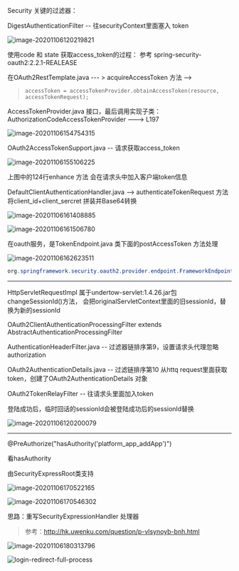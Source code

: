 Security 关键的过滤器：

DigestAuthenticationFilter  -- 往securityContext里面塞入 token

![image-20201106120219821](过滤链.assets/image-20201106120219821.png)

使用code 和 state 获取access_token的过程： 参考 spring-security-oauth2:2.2.1-REALEASE

在OAuth2RestTemplate.java  --- >  acquireAccessToken 方法 -->  

> ```
> accessToken = accessTokenProvider.obtainAccessToken(resource, accessTokenRequest);
> ```

AccessTokenProvider.java 接口，最后调用实现子类： AuthorizationCodeAccessTokenProvider   --->   L197 

![image-20201106154754315](过滤链.assets/image-20201106154754315.png)

OAuth2AccessTokenSupport.java   -- 请求获取access_token

![image-20201106155106225](过滤链.assets/image-20201106155106225.png)

上图中的124行enhance 方法 会在请求头中加入客户端token信息

DefaultClientAuthenticationHandler.java  -->  authenticateTokenRequest 方法  将client_id+client_sercret 拼装并Base64转换

![image-20201106161408885](过滤链.assets/image-20201106161408885.png)

![image-20201106161506780](过滤链.assets/image-20201106161506780.png)





在oauth服务，是TokenEndpoint.java 类下面的postAccessToken 方法处理

![image-20201106162623511](过滤链.assets/image-20201106162623511.png)

```java
org.springframework.security.oauth2.provider.endpoint.FrameworkEndpointHandlerMapping - Returning handler method [public org.springframework.http.ResponseEntity<org.springframework.security.oauth2.common.OAuth2AccessToken> org.springframework.security.oauth2.provider.endpoint.TokenEndpoint.postAccessToken(java.security.Principal,java.util.Map<java.lang.String, java.lang.String>) throws org.springframework.web.HttpRequestMethodNotSupportedException]
```





---



HttpServletRequestImpl   属于undertow-servlet:1.4.26.jar包  changeSessionId()方法， 会把originalServletContext里面的旧sessionId，替换为新的sessionId

OAuth2ClientAuthenticationProcessingFilter extends AbstractAuthenticationProcessingFilter

AuthenticationHeaderFilter.java  -- 过滤器链排序第9，设置请求头代理忽略 authorization

OAuth2AuthenticationDetails.java -- 过滤链排序第10  从httq request里面获取token，创建了OAuth2AuthenticationDetails 对象

OAuth2TokenRelayFilter  -- 往请求头里面加入token



登陆成功后，临时回话的sessionId会被登陆成功后的sessionId替换



![image-20201106120200079](过滤链.assets/image-20201106120200079.png)



---

@PreAuthorize("hasAuthority('platform_app_addApp')")

看hasAuthority 

由SecurityExpressRoot类支持

![image-20201106170522165](过滤链.assets/image-20201106170522165.png)

![image-20201106170546302](过滤链.assets/image-20201106170546302.png)



思路：重写SecurityExpressionHandler 处理器

> 参考：http://hk.uwenku.com/question/p-vlsynoyb-bnh.html

![image-20201106180313796](过滤链.assets/image-20201106180313796.png)

![login-redirect-full-process](过滤链.assets/login-redirect-full-process.png)